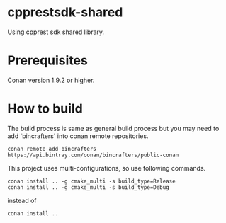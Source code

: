 # cpprestsdk-shared
Using cpprest sdk shared library.

# Prerequisites
Conan version 1.9.2 or higher.

# How to build
The build process is same as general build process but you may need to add 'bincrafters' into conan remote repositories.
```
conan remote add bincrafters https://api.bintray.com/conan/bincrafters/public-conan
```

This project uses multi-configurations, so use following commands.
```
conan install .. -g cmake_multi -s build_type=Release
conan install .. -g cmake_multi -s build_type=Debug
```

instead of
```
conan install ..
```